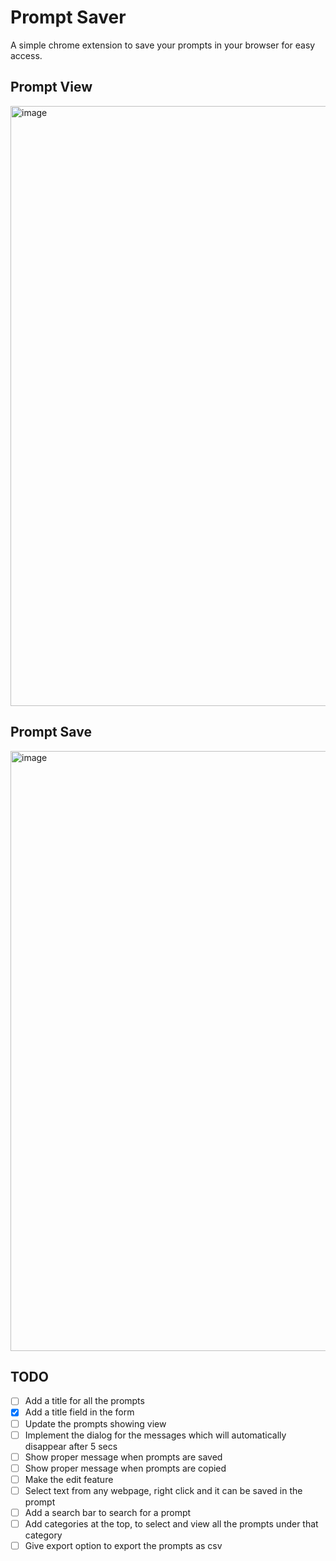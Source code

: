 # Prompt Saver

A simple chrome extension to save your prompts in your browser for easy access.

## Prompt View

<img width="960" alt="image" src="https://github.com/codeswithroh/PromptSaver/assets/77570394/9a309ce6-f1e5-48b7-9724-047974501ab0">

## Prompt Save

<img width="960" alt="image" src="https://github.com/codeswithroh/PromptSaver/assets/77570394/1c66f805-ba95-47b7-832e-25846623e9f0">

## TODO

- [ ] Add a title for all the prompts
- [x] Add a title field in the form
- [ ] Update the prompts showing view
- [ ] Implement the dialog for the messages which will automatically disappear after 5 secs
- [ ] Show proper message when prompts are saved
- [ ] Show proper message when prompts are copied
- [ ] Make the edit feature
- [ ] Select text from any webpage, right click and it can be saved in the prompt
- [ ] Add a search bar to search for a prompt
- [ ] Add categories at the top, to select and view all the prompts under that category
- [ ] Give export option to export the prompts as csv
